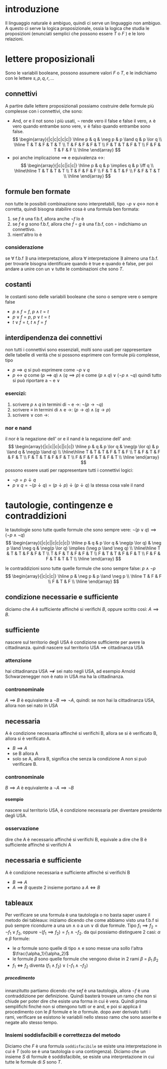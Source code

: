 # introduzione
Il linguaggio naturale è ambiguo, quindi ci serve un linguaggio non ambiguo. A questo ci serve la logica proposizionale, ossia la logica che studia le proposizioni (enunciati semplici che possono essere $T$ o $F$ ) e le loro relazioni.
# lettere proposizionali 
Sono le variabili booleane, possono assumere valori $F$ o $T$, e le indichiamo con le lettere $s, p, q , r, \dots$ 
## connettivi
A partire dalle lettere proposizionali possiamo costruire delle formule più complesse con i connettivi, che sono:
- And, or e il not sono i più usati, $\neg$ rende vero il false e false il vero, $\land$ è vero quando entrambe sono vere, $\lor$ è falso quando entrambe sono false.
$$
\begin{array}{|c|c|c|c|c|}
\hline
p & q & \neg p & p \land q & p \lor q \\
\hline
T & T & F & T & T \\
T & F & F & F & T \\
F & T & T & F & T \\
F & F & T & F & F \\
\hline
\end{array}
$$
- poi anche implicazione $\implies$ e equivalenza $\leftrightarrow$:
$$
\begin{array}{|c|c||c|c|}
\hline
p & q & p \implies q & p \iff q \\
\hline\hline
T & T & T & T \\
T & F & F & F \\
F & T & T & F \\
F & F & T & T \\
\hline
\end{array}
$$
## formule ben formate
non tutte le possibili combinazione sono interpretabili, tipo $\neg p \lor q \leftrightarrow$ non è corretta, quindi bisogna stabilire cosa è una formula ben formata:
1. se $f$ è una f.b.f, allora anche $\neg f$ lo è
2. se $f$ e $g$ sono f.b.f, allora che $f \circ g$ è una f.b.f, con $\circ$ indichiamo un connettivo.
3. nient'altro lo è
### considerazione
se $\forall$ f.b.f $\exists$ una interpretazione, allora $\forall$ interpretazione $\exists$ almeno una f.b.f.
per trovarle bisogna identificare quando è true e quando è false, per poi andare a unire con un $\lor$ tutte le combinazioni che sono $T$.
## costanti
le costanti sono delle variabili booleane che sono o sempre vere o sempre false
- $p \land f = f$, $p \land t = t$
- $p \lor f = p$, $p \lor t = t$ 
- $t \lor f = t$, $t \land f = f$
## interdipendenza dei connettivi
non tutti i connettivi sono essenziali, molti sono usati per rappresentare delle tabelle di verità che si possono esprimere con formule più complesse, tipo
- $p \implies q$ si può esprimere come $\neg p \lor q$ 
- $p \leftrightarrow q$ come $(p \implies q) \land (q \implies p)$ e come $(p \land q) \lor (\neg p \land \neg q)$ 
quindi tutto si può riportare a $\neg$ e $\lor$
### esercizi:
1. scrivere $p \land q$ in termini di $\neg$ e $\to$:
   $\neg(p \to \neg q)$ 
2. scrivere $\equiv$ in termini di $\land$ e $\to$:
   $(p \to q) \land (q \to p)$
3. scrivere $\lor$ con $\to$:
   

### nor e nand
 il nor è la negazione dell' or e il nand è la negazione dell' and:
$$
\begin{array}{|c|c||c|c||c|c|}
\hline
p & q & p \lor q & \neg(p \lor q) & p \land q & \neg(p \land q) \\
\hline\hline
T & T & T & F & T & F \\
T & F & T & F & F & T \\
F & T & T & F & F & T \\
F & F & F & T & F & T \\
\hline
\end{array}
$$
possono essere usati per rappresentare tutti i connettivi logici:
- $\neg p = p \downarrow q$ 
- $p \lor q = \neg(p \downarrow q) = (p \downarrow p) \downarrow (p \downarrow q)$
la stessa cosa vale il nand
# tautologie, contingenze e contraddizioni
le tautologie sono tutte quelle formule che sono sempre vere: $\neg(p \lor q) \implies (\neg p \land \neg q)$ 
$$
\begin{array}{|c|c||c|c|c|c|}
\hline
p & q & p \lor q & \neg(p \lor q) & \neg p \land \neg q & \neg(p \lor q) \implies (\neg p \land \neg q) \\
\hline\hline
T & T & T & F & F & T \\
T & F & T & F & F & T \\
F & T & T & F & F & T \\
F & F & F & T & T & T \\
\hline
\end{array}
$$

le contraddizioni sono tutte quelle formule che sono sempre false: $p \land \neg p$
$$
\begin{array}{|c|c|c|}
\hline
p & \neg p & p \land \neg p \\
\hline
T & F & F \\
F & T & F \\
\hline
\end{array}
$$
## condizione necessarie e sufficiente
diciamo che $A$ è sufficiente affinché si verifichi $B$, oppure scritto così: $A \implies B$.
## sufficiente
nascere sul territorio degli USA è condizione sufficiente per avere la cittadinanza. quindi $\text{nascere sul territorio USA} \implies \text{cittadinanza USA}$ 
### attenzione
$\text{hai cittadinanza USA} \not \implies \text{sei nato negli USA}$, ad esempio Arnold Schwarzenegger non è nato in USA ma ha la cittadinanza.
### contronominale
$A \implies B$ è equivalente a $\neg B \implies \neg A$, quindi: se non hai la cittadinanza USA, allora non sei nato in USA
## necessaria
A è condizione necessaria affinché si verifichi B, allora se si è verificato B, allora si è verificato A.
- $B \implies A$
- se B allora A
- solo se A, allora B, significa che senza la condizione A non si può verificare B.
### contronominale
$B \implies A$ è equivalente a $\neg A \implies \neg B$
#### esempio
nascere sul territorio USA, è condizione necessaria per diventare presidente degli USA.
### osservazione
dire che A è necessario affinché si verifichi B, equivale a dire che B è sufficiente affinché si verifichi A
## necessaria e sufficiente
A è condizione necessaria e sufficiente affinché si verifichi B
- $B \implies A$ 
- $A \implies B$ 
queste 2 insieme portano a $A \iff B$ 
## tableaux 
Per verificare se una formula è una tautologia o no basta saper usare il metodo dei tableaux:
iniziamo dicendo che come abbiamo visto una f.b.f si può sempre ricondurre a una un $\land$ o a un $\lor$ di due formule. Tipo $f_1 \implies f_2 = \neg f_1 \lor f_2$, oppure $\neg (f_1 \implies f_2) = f_1 \land \neg f_2$.
da qui possiamo distinguere 2 casi: $\alpha$ e $\beta$ formule:
- le $\alpha$ formule sono quelle di tipo $\land$ e sono messe una sollo l'altra $\frac{\alpha_1}{\alpha_2}$ 
- le formule $\beta$ sono quelle formule che vengono divise in 2 rami $\beta$ = $\beta_1$ $\beta_2$ 
- $f_1 \iff f_2$ diventa $(f_1 \land f_2) \lor (\neg  f_1 \land \neg f_2)$ 
##### procedimento
innanzitutto partiamo dicendo che se$f$ è una tautologia, allora $\neg f$ è una contraddizione per definizione. Quindi basterà trovare un ramo che non si chiude per poter dire che esiste una forma in cui è vera. Quindi prima semplifichi finché non si ottengono tutti or e and, e poi si applica il procedimento con le $\beta$ formule e le $\alpha$ formule. dopo aver derivato tutti i rami, verificare se esistono le variabili nello stesso ramo che sono asserite e negate allo stesso tempo.
### Insiemi soddisfacibili e correttezza del metodo
Diciamo che $F$ è una formula `soddisfacibile` se esiste una interpretazione in cui è $T$ (solo se è una tautologia o una contingenza).
Diciamo che un insieme $S$ di formule è soddisfacibile, se esiste una interpretazione in cui tutte le formule di $S$ sono $T$.